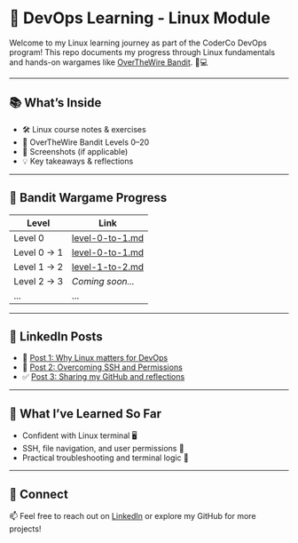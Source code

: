 # 🐧 DevOps Learning - Linux Module

Welcome to my Linux learning journey as part of the CoderCo DevOps program! This repo documents my progress through Linux fundamentals and hands-on wargames like [OverTheWire Bandit](https://overthewire.org/wargames/bandit/). 🧠💻

---

## 📚 What’s Inside

- 🛠️ Linux course notes & exercises
- 🔐 OverTheWire Bandit Levels 0–20
- 📸 Screenshots (if applicable)
- 💡 Key takeaways & reflections

---

## 🧩 Bandit Wargame Progress

| Level | Link |
|-------|------|
| Level 0 | [level-0-to-1.md](./bandit-levels/level-0.md) |
| Level 0 → 1 | [level-0-to-1.md](./bandit-levels/level-0-to-1.md) |
| Level 1 → 2 | [level-1-to-2.md](./bandit-levels/level-1-to-2.md) |
| Level 2 → 3 | _Coming soon..._ |
| ... | ... |

---

## 🤝 LinkedIn Posts

- 📌 [Post 1: Why Linux matters for DevOps]([#](https://www.linkedin.com/posts/shuibjama_linux-devops-coderco-activity-7342929979615178753-w3mR?utm_source=share&utm_medium=member_desktop&rcm=ACoAAC6Hyi4BgnkHL8f4dHAmUD6L6DnX7Z0pnbg))
- 🔧 [Post 2: Overcoming SSH and Permissions](#)
- ✅ [Post 3: Sharing my GitHub and reflections](#)

---

## 🚀 What I’ve Learned So Far

- Confident with Linux terminal 🖥️
- SSH, file navigation, and user permissions 🔐
- Practical troubleshooting and terminal logic 🧩

---

## 🔗 Connect

📫 Feel free to reach out on [LinkedIn](www.linkedin.com/in/shuibjama) or explore my GitHub for more projects!
